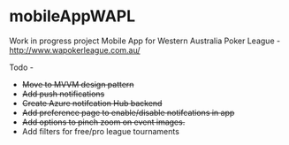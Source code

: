 # mobileAppWAPL
 
Work in progress project Mobile App for Western Australia Poker League - http://www.wapokerleague.com.au/

Todo -
* ~~Move to MVVM design pattern~~
* ~~Add push notifications~~
* ~~Create Azure notifcation Hub backend~~
* ~~Add preference page to enable/disable notifcations in app~~
* ~~Add options to pinch zoom on event images.~~
* Add filters for free/pro league tournaments
